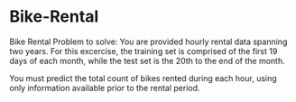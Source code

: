 # Bike-Rental

Bike Rental Problem to solve:
You are provided hourly rental data spanning two years. For this excercise, the training set is comprised of the first 19 days of each month, while the test set is the 20th to the end of the month.

You must predict the total count of bikes rented during each hour, using only information available prior to the rental period.